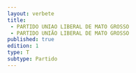```yaml
---
layout: verbete
title:
 - PARTIDO UNIAO LIBERAL DE MATO GROSSO
 - PARTIDO UNIÃO LIBERAL DE MATO GROSSO
published: true
edition: 1  
type: T
subtype: Partido
---
```


